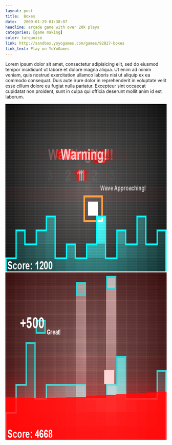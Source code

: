```yaml
---
layout: post
title:  Boxes
date:   2009-01-29 01:38:07
headline: arcade game with over 20k plays
categories: [game making]
color: turquoise
link: http://sandbox.yoyogames.com/games/92827-boxes
link_text: Play on YoYoGames
---
```

Lorem ipsum dolor sit amet, consectetur adipisicing elit, sed do eiusmod tempor incididunt ut labore et dolore magna aliqua. Ut enim ad minim veniam, quis nostrud exercitation ullamco laboris nisi ut aliquip ex ea commodo consequat. Duis aute irure dolor in reprehenderit in voluptate velit esse cillum dolore eu fugiat nulla pariatur. Excepteur sint occaecat cupidatat non proident, sunt in culpa qui officia deserunt mollit anim id est laborum.

<img src="/images/boxes/default.png" width="696px" height="522px" alt="Boxes - Wave Approaching" />

<img src="/images/boxes/boxes-2.png" width="696px" height="522px" alt="Boxes - Lava" />